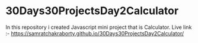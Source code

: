# 30Days30ProjectsDay2Calculator
In this repository i created Javascript mini project that is Calculator.
Live link :- https://samratchakraborty.github.io/30Days30ProjectsDay2Calculator/
